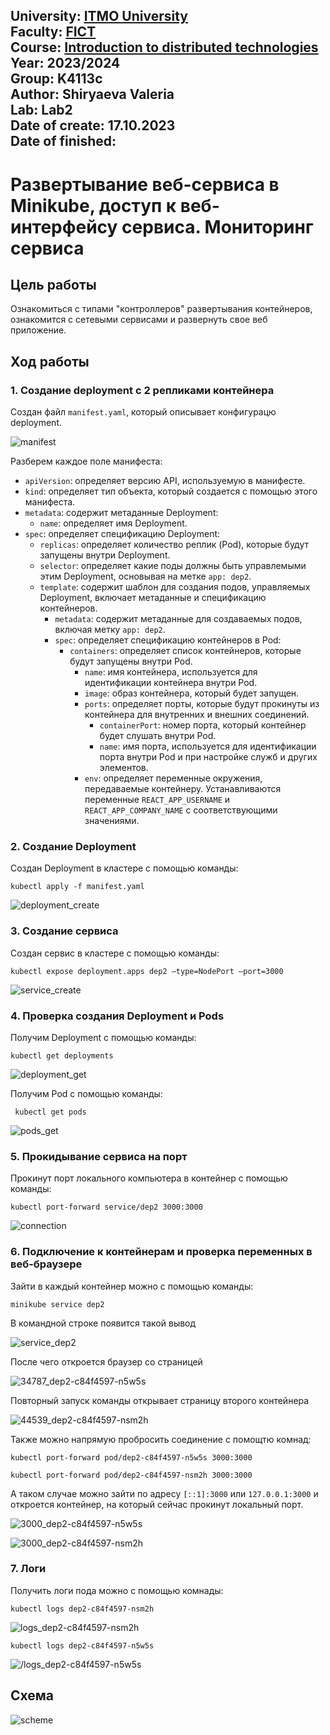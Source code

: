 University: [ITMO University](https://itmo.ru/ru/)  
Faculty: [FICT](https://fict.itmo.ru)  
Course: [Introduction to distributed technologies](https://github.com/itmo-ict-faculty/introduction-to-distributed-technologies)  
Year: 2023/2024  
Group: K4113c  
Author: Shiryaeva Valeria  
Lab: Lab2  
Date of create: 17.10.2023  
Date of finished:
---
# Развертывание веб-сервиса в Minikube, доступ к веб-интерфейсу сервиса. Мониторинг сервиса
## Цель работы
Ознакомиться с типами "контроллеров" развертывания контейнеров, ознакомится с сетевыми сервисами и развернуть свое веб приложение.
## Ход работы
### 1. Создание deployment с 2 репликами контейнера
Создан файл `manifest.yaml`, который описывает конфигурацю deployment.

![manifest](/lab2/screenshots/manifest.jpg)

Разберем каждое поле манифеста:
- `apiVersion`: определяет версию API, используемую в манифесте.
- `kind`: определяет тип объекта, который создается с помощью этого манифеста.
- `metadata`: содержит метаданные Deployment:
  - `name`: определяет имя Deployment.
- `spec`: определяет спецификацию Deployment:
  - `replicas`: определяет количество реплик (Pod), которые будут запущены внутри Deployment.
  - `selector`: определяет какие поды должны быть управлемыми этим Deployment, основывая на метке `app: dep2`.
  - `template`: cодержит шаблон для создания подов, управляемых Deployment, включает метаданные и спецификацию контейнеров.
      - `metadata`: содержит метаданные для создаваемых подов, включая метку `app: dep2`.
      - `spec`: определяет спецификацию контейнеров в Pod:
          - `containers`: определяет список контейнеров, которые будут запущены внутри Pod.
            - `name`: имя контейнера, используется для идентификации контейнера внутри Pod.
            - `image`: образ контейнера, который будет запущен.
            - `ports`: определяет порты, которые будут прокинуты из контейнера для внутренних и внешних соединений.
                - `containerPort`: номер порта, который контейнер будет слушать внутри Pod.
                - `name`: имя порта, используется для идентификации порта внутри Pod и при настройке служб и других элементов.
            - `env`: определяет переменные окружения, передаваемые контейнеру. Устанавливаются переменные `REACT_APP_USERNAME` и `REACT_APP_COMPANY_NAME` с соответствующими значениями.

### 2. Создание Deployment
Создан Deployment в кластере с помощью команды:
```
kubectl apply -f manifest.yaml
```

![deployment_create](/lab2/screenshots/deployment_create.jpg)

### 3. Создание сервиса
Создан сервис в кластере с помощью команды:
```
kubectl expose deployment.apps dep2 —type=NodePort —port=3000
```

![service_create](/lab2/screenshots/service_create.jpg)

### 4. Проверка создания Deployment и Pods
Получим Deployment с помощью команды:
```
kubectl get deployments
```

![deployment_get](/lab2/screenshots/deployment_get.jpg)

Получим Pod с помощью команды:
```
 kubectl get pods
```

![pods_get](/lab2/screenshots/pods_get.jpg)

### 5. Прокидывание сервиса на порт
Прокинут порт локального компьютера в контейнер с помощью команды:
```
kubectl port-forward service/dep2 3000:3000
```

![connection](/lab2/screenshots/connection.jpg)

### 6. Подключение к контейнерам и проверка переменных в веб-браузере
Зайти в каждый контейнер можно с помощью команды:
```
minikube service dep2
```
В командной строке появится такой вывод

![service_dep2](/lab2/screenshots/service_dep2.jpg)

После чего откроется браузер со страницей

![34787_dep2-c84f4597-n5w5s](/lab2/screenshots/34787_dep2-c84f4597-n5w5s.jpg)

Повторный запуск команды открывает страницу второго контейнера

![44539_dep2-c84f4597-nsm2h](/lab2/screenshots/44539_dep2-c84f4597-nsm2h.jpg)

Также можно напрямую пробросить соединение с помощтю комнад:
```
kubectl port-forward pod/dep2-c84f4597-n5w5s 3000:3000

kubectl port-forward pod/dep2-c84f4597-nsm2h 3000:3000 
```
А таком случае можно зайти по адресу `[::1]:3000` или `127.0.0.1:3000` и откроется контейнер, на который сейчас прокинут локальный порт.

![3000_dep2-c84f4597-n5w5s](/lab2/screenshots/3000_dep2-c84f4597-n5w5s.jpg)

![3000_dep2-c84f4597-nsm2h](/lab2/screenshots/3000_dep2-c84f4597-nsm2h.jpg)

### 7. Логи
Получить логи пода можно с помощью комнады:
```
kubectl logs dep2-c84f4597-nsm2h
```

![logs_dep2-c84f4597-nsm2h](/lab2/screenshots/logs_dep2-c84f4597-nsm2h.jpg)

```
kubectl logs dep2-c84f4597-n5w5s
```

![/logs_dep2-c84f4597-n5w5s](/lab2/screenshots/logs_dep2-c84f4597-n5w5s.jpg)

## Схема

![scheme](/lab2/screenshots/scheme.jpg)
